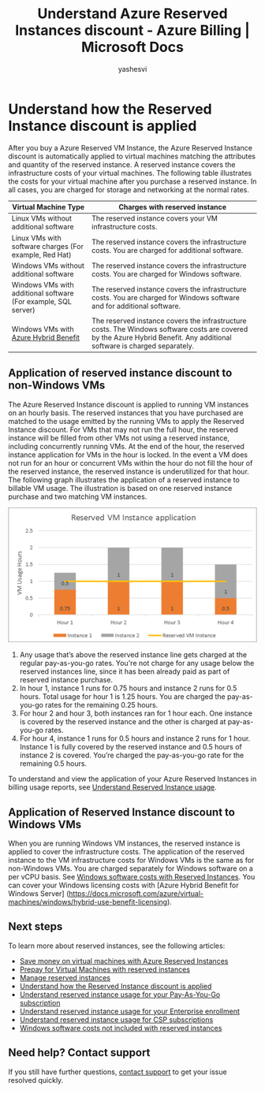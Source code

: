 ﻿---
title: Understand Azure Reserved Instances discount - Azure Billing | Microsoft Docs
description: Learn how Azure Reserved VM Instance discount is applied to running virtual machines. 
services: 'billing'
documentationcenter: ''
author: yashesvi
manager: yashar
editor: ''

ms.service: billing
ms.devlang: na
ms.topic: conceptual
ms.tgt_pltfrm: na
ms.workload: na
ms.date: 05/09/2018
ms.author: yashar
---
# Understand how the Reserved Instance discount is applied
After you buy a Azure Reserved VM Instance, the Azure Reserved Instance discount is automatically applied to virtual machines matching the attributes and quantity of the reserved instance. A reserved instance covers the infrastructure costs of your virtual machines. The following table illustrates the costs for your virtual machine after you purchase a reserved instance. In all cases, you are charged for storage and networking at the normal rates.

| Virtual Machine Type  | Charges with reserved instance |    
|-----------------------|--------------------------------------------|
|Linux VMs without additional software | The reserved instance covers your VM infrastructure costs.|
|Linux VMs with software charges (For example, Red Hat) | The reserved instance covers the infrastructure costs. You are charged for additional software.|
|Windows VMs without additional software |The reserved instance covers the infrastructure costs. You are charged for Windows software.|
|Windows VMs with additional software (For example, SQL server) | The reserved instance covers the infrastructure costs. You are charged for Windows software and for additional software.|
|Windows VMs with [Azure Hybrid Benefit](https://docs.microsoft.com/azure/virtual-machines/windows/hybrid-use-benefit-licensing) | The reserved instance covers the infrastructure costs. The Windows software costs are covered by the Azure Hybrid Benefit. Any additional software is charged separately.| 

## Application of reserved instance discount to non-Windows VMs
 The Azure Reserved Instance discount is applied to running VM instances on an hourly basis. The reserved instances that you have purchased are matched to the usage emitted by the running VMs to apply the Reserved Instance discount. For VMs that may not run the full hour, the reserved instance will be filled from other VMs not using a reserved instance, including concurrently running VMs. At the end of the hour, the reserved instance application for VMs in the hour is locked. In the event a VM does not run for an hour or concurrent VMs within the hour do not fill the hour of the reserved instance, the reserved instance is underutilized for that hour. The following graph illustrates the application of a reserved instance to billable VM usage. The illustration is based on one reserved instance purchase and two matching VM instances.

![Screenshot of one applied Reserved Instance and two matching VM instances](media/billing-reserved-vm-instance-application/billing-reserved-vm-instance-application.png)

1.	Any usage that’s above the reserved instance line gets charged at the regular pay-as-you-go rates. You're not charge for any usage below the reserved instances line, since it has been already paid as part of reserved instance purchase.
2.	In hour 1, instance 1 runs for 0.75 hours and instance 2 runs for 0.5 hours. Total usage for hour 1 is 1.25 hours. You are charged the pay-as-you-go rates for the remaining 0.25 hours.
3.	For hour 2 and hour 3, both instances ran for 1 hour each. One instance is covered by the reserved instance and the other is charged at pay-as-you-go rates.
4.	For hour 4, instance 1 runs for 0.5 hours and instance 2 runs for 1 hour. Instance 1 is fully covered by the reserved instance and 0.5 hours of instance 2 is covered. You’re charged the pay-as-you-go rate for the remaining 0.5 hours.

To understand and view the application of your Azure Reserved Instances in billing usage reports, see [Understand Reserved Instance usage](https://go.microsoft.com/fwlink/?linkid=862757).

## Application of Reserved Instance discount to Windows VMs
When you are running Windows VM instances, the reserved instance is applied to cover the infrastructure costs. The application of the reserved instance to the VM infrastructure costs for Windows VMs is the same as for non-Windows VMs. You are charged separately for Windows software on a per vCPU basis. See [Windows software costs with Reserved Instances](https://go.microsoft.com/fwlink/?linkid=862756). You can cover your Windows licensing costs with [Azure Hybrid Benefit for Windows Server] (https://docs.microsoft.com/azure/virtual-machines/windows/hybrid-use-benefit-licensing).

## Next steps
To learn more about reserved instances, see the following articles:

- [Save money on virtual machines with Azure Reserved Instances](billing-save-compute-costs-reservations.md)
- [Prepay for Virtual Machines with reserved instances](../virtual-machines/windows/prepay-reserved-vm-instances.md)
- [Manage reserved instances](billing-manage-reserved-vm-instance.md)
- [Understand how the Reserved Instance discount is applied](billing-understand-vm-reservation-charges.md)
- [Understand reserved instance usage for your Pay-As-You-Go subscription](billing-understand-reserved-instance-usage.md)
- [Understand reserved instance usage for your Enterprise enrollment](billing-understand-reserved-instance-usage-ea.md)
- [Understand reserved instance usage for CSP subscriptions](https://docs.microsoft.com/partner-center/azure-reservations)
- [Windows software costs not included with reserved instances](billing-reserved-instance-windows-software-costs.md)


## Need help? Contact support

If you still have further questions, [contact support](https://portal.azure.com/?#blade/Microsoft_Azure_Support/HelpAndSupportBlade) to get your issue resolved quickly.
